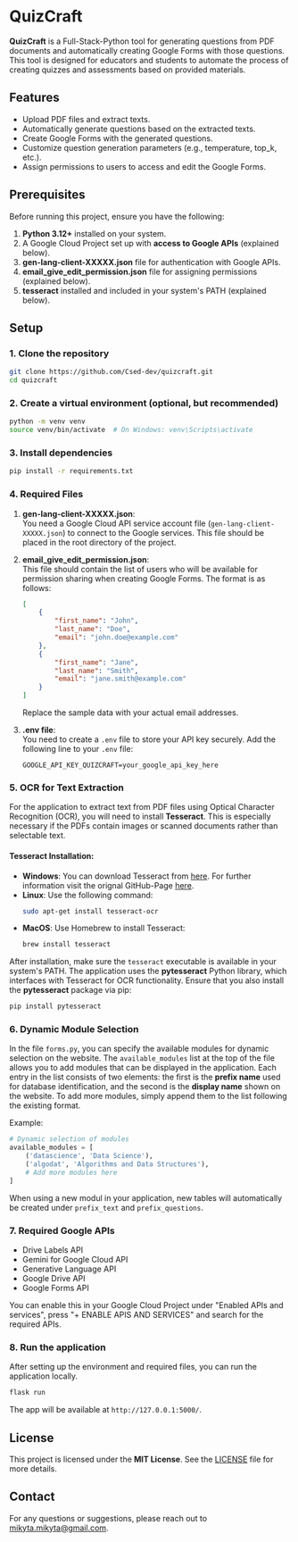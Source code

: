 # QuizCraft

**QuizCraft** is a Full-Stack-Python tool for generating questions from PDF documents and automatically creating Google Forms with those questions. This tool is designed for educators and students to automate the process of creating quizzes and assessments based on provided materials.

## Features

- Upload PDF files and extract texts.
- Automatically generate questions based on the extracted texts.
- Create Google Forms with the generated questions.
- Customize question generation parameters (e.g., temperature, top_k, etc.).
- Assign permissions to users to access and edit the Google Forms.

## Prerequisites

Before running this project, ensure you have the following:

1. **Python 3.12+** installed on your system.
2. A Google Cloud Project set up with **access to Google APIs** (explained below).
3. **gen-lang-client-XXXXX.json** file for authentication with Google APIs.
4. **email_give_edit_permission.json** file for assigning permissions (explained below).
5. **tesseract** installed and included in your system's PATH (explained below).

## Setup

### 1. Clone the repository

```bash
git clone https://github.com/Csed-dev/quizcraft.git
cd quizcraft
```

### 2. Create a virtual environment (optional, but recommended)

```bash
python -m venv venv
source venv/bin/activate  # On Windows: venv\Scripts\activate
```

### 3. Install dependencies

```bash
pip install -r requirements.txt
```

### 4. Required Files

1. **gen-lang-client-XXXXX.json**:  
   You need a Google Cloud API service account file (`gen-lang-client-XXXXX.json`) to connect to the Google services. This file should be placed in the root directory of the project.

2. **email_give_edit_permission.json**:  
   This file should contain the list of users who will be available for permission sharing when creating Google Forms. The format is as follows:

   ```json
   [
       {
           "first_name": "John",
           "last_name": "Doe",
           "email": "john.doe@example.com"
       },
       {
           "first_name": "Jane",
           "last_name": "Smith",
           "email": "jane.smith@example.com"
       }
   ]
   ```

   Replace the sample data with your actual email addresses.

3. **.env file**:  
   You need to create a `.env` file to store your API key securely. Add the following line to your `.env` file:

   ```
   GOOGLE_API_KEY_QUIZCRAFT=your_google_api_key_here
   ```

### 5. OCR for Text Extraction

For the application to extract text from PDF files using Optical Character Recognition (OCR), you will need to install **Tesseract**. This is especially necessary if the PDFs contain images or scanned documents rather than selectable text.

#### Tesseract Installation:
- **Windows**: You can download Tesseract from [here](https://sourceforge.net/projects/tesseract-ocr-alt/files/).
   For further information visit the orignal GitHub-Page [here](https://github.com/tesseract-ocr/tessdoc/blob/main/README.md).
- **Linux**: Use the following command:
  ```bash
  sudo apt-get install tesseract-ocr
  ```
- **MacOS**: Use Homebrew to install Tesseract:
  ```bash
  brew install tesseract
  ```

After installation, make sure the `tesseract` executable is available in your system's PATH. The application uses the **pytesseract** Python library, which interfaces with Tesseract for OCR functionality. Ensure that you also install the **pytesseract** package via pip:
```bash
pip install pytesseract
```

### 6. Dynamic Module Selection

In the file `forms.py`, you can specify the available modules for dynamic selection on the website. The `available_modules` list at the top of the file allows you to add modules that can be displayed in the application. Each entry in the list consists of two elements: the first is the **prefix name** used for database identification, and the second is the **display name** shown on the website. To add more modules, simply append them to the list following the existing format.

Example:
```python
# Dynamic selection of modules
available_modules = [
    ('datascience', 'Data Science'),
    ('algodat', 'Algorithms and Data Structures'),
    # Add more modules here
]
```
When using a new modul in your application, new tables will automatically be created under `prefix_text` and `prefix_questions`.

### 7. Required Google APIs
- Drive Labels API					
- Gemini for Google Cloud API					
- Generative Language API					
- Google Drive API					
- Google Forms API

You can enable this in your Google Cloud Project under "Enabled APIs and services", press "+ ENABLE APIS AND SERVICES" and search for the required APIs.

### 8. Run the application

After setting up the environment and required files, you can run the application locally.

```bash
flask run
```

The app will be available at `http://127.0.0.1:5000/`.


## License

This project is licensed under the **MIT License**. See the [LICENSE](LICENSE) file for more details.

## Contact
For any questions or suggestions, please reach out to mikyta.mikyta@gmail.com.

